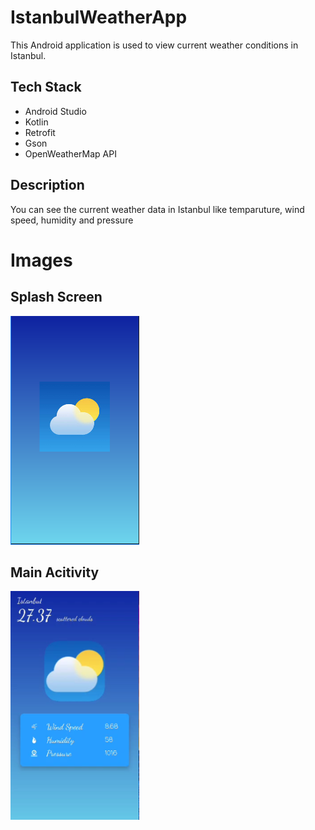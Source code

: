 # IstanbulWeatherApp

This Android application is used to view current weather conditions in Istanbul.

## Tech Stack

- Android Studio
- Kotlin
- Retrofit
- Gson
- OpenWeatherMap API

## Description

You can see the current weather data in Istanbul like temparuture, wind speed, humidity and pressure

# Images

## Splash Screen 

![Splash Screen](IstanbulWeatherAppSplash%201.png)

## Main Acitivity

![Main Activity](IstanbulWeatherAppMain%201.png)


